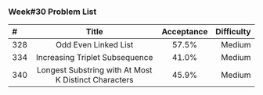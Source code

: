 ###       Week#30 Problem List

| #  | Title  | Acceptance | Difficulty
| :------------ |:---------------:| :-----:| -----:|
| 328     | Odd Even Linked List |  57.5% | Medium  |
| 334     | Increasing Triplet Subsequence  |  41.0%   | Medium  |
| 340     | Longest Substring with At Most K Distinct Characters | 45.9%  | Medium |
